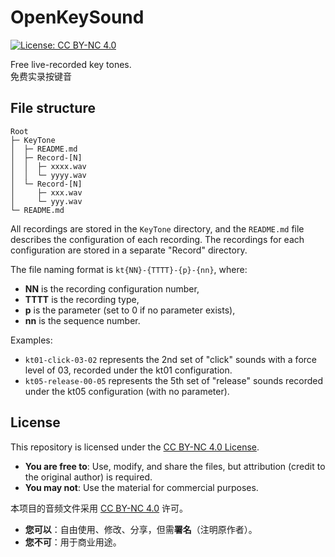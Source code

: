 # OpenKeySound
[![License: CC BY-NC 4.0](https://img.shields.io/badge/License-CC%20BY--NC%204.0-lightgrey.svg)](https://creativecommons.org/licenses/by-nc/4.0/)

Free live-recorded key tones.  
免费实录按键音

## File structure
```
Root
├─ KeyTone
│  ├─ README.md
│  ├─ Record-[N]
│  │  ├─ xxxx.wav
│  │  └─ yyyy.wav
│  └─ Record-[N]
│     ├─ xxx.wav
│     └─ yyy.wav
└─ README.md
```
All recordings are stored in the `KeyTone` directory, and the `README.md` file describes the configuration of each recording. The recordings for each configuration are stored in a separate "Record" directory.  

The file naming format is `kt{NN}-{TTTT}-{p}-{nn}`, where:  
- **NN** is the recording configuration number,  
- **TTTT** is the recording type,  
- **p** is the parameter (set to 0 if no parameter exists),  
- **nn** is the sequence number.  

Examples:  
- `kt01-click-03-02` represents the 2nd set of "click" sounds with a force level of 03, recorded under the kt01 configuration.  
- `kt05-release-00-05` represents the 5th set of "release" sounds recorded under the kt05 configuration (with no parameter).
## License

This repository is licensed under the [CC BY-NC 4.0 License](http://creativecommons.org/licenses/by-nc/4.0/).  
- **You are free to**: Use, modify, and share the files, but attribution (credit to the original author) is required.
- **You may not**: Use the material for commercial purposes.

本项目的音频文件采用 [CC BY-NC 4.0](https://creativecommons.org/licenses/by-nc/4.0/) 许可。  
- **您可以**：自由使用、修改、分享，但需**署名**（注明原作者）。  
- **您不可**：用于商业用途。  
